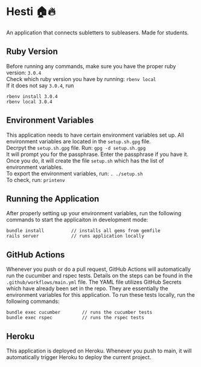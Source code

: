 # Hesti 🏠🔥
An application that connects subletters to subleasers. Made for students.

## Ruby Version
Before running any commands, make sure you have the proper ruby version: `3.0.4`  
Check which ruby version you have by running: `rbenv local`  
If it does not say `3.0.4`, run 
```
rbenv install 3.0.4
rbenv local 3.0.4
```

## Environment Variables
This application needs to have certain environment variables set up. All environment variables are located in the `setup.sh.gpg` file.  
Decrpyt the `setup.sh.gpg` file. Run:
`gpg -d setup.sh.gpg`  
It will prompt you for the passphrase. Enter the passphrase if you have it. Once you do, it will create the file `setup.sh` which has the list of environment variables.  
To export the environment variables, run: `. ./setup.sh`  
To check, run: `printenv`

## Running the Application
After properly setting up your environment variables, run the following commands to start the applicaiton in development mode:
```
bundle install          // installs all gems from gemfile
rails server            // runs application locally
```

## GitHub Actions
Whenever you push or do a pull request, GitHub Actions will automatically run the cucumber and rspec tests. Details on the steps can be found in the `.github/workflows/main.yml` file. The YAML file utilizes GitHub Secrets which have already been set in the repo. They are essentially the environment variables for this application.
To run these tests locally, run the following commands:
```
bundle exec cucumber        // runs the cucumber tests
bundle exec rspec           // runs the rspec tests
```

## Heroku
This application is deployed on Heroku. Whenever you push to main, it will automatically trigger Heroku to deploy the current project.